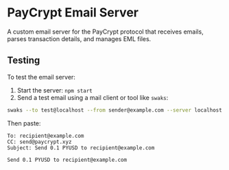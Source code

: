 # PayCrypt Email Server

A custom email server for the PayCrypt protocol that receives emails, parses transaction details, and manages EML files.

## Testing

To test the email server:

1. Start the server: `npm start`
2. Send a test email using a mail client or tool like `swaks`:

```bash
swaks --to test@localhost --from sender@example.com --server localhost:25 --data -
```

Then paste:
```
To: recipient@example.com
CC: send@paycrypt.xyz
Subject: Send 0.1 PYUSD to recipient@example.com

Send 0.1 PYUSD to recipient@example.com
```
